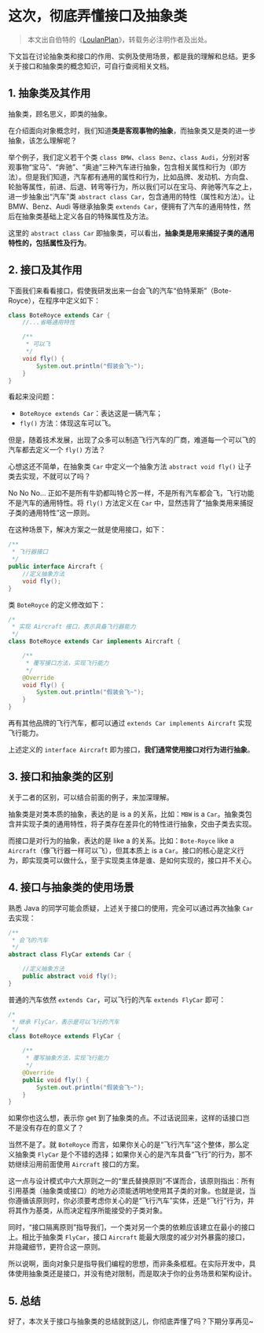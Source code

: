 # 这次，彻底弄懂接口及抽象类

>本文出自伯特的《[LoulanPlan](https://github.com/ruicbAndroid/LoulanPlan)》，转载务必注明作者及出处。

下文旨在讨论抽象类和接口的作用、实例及使用场景，都是我的理解和总结。更多关于接口和抽象类的概念知识，可自行查阅相关文档。

## 1. 抽象类及其作用

抽象类，顾名思义，即类的抽象。

在介绍面向对象概念时，我们知道**类是客观事物的抽象**，而抽象类又是类的进一步抽象，该怎么理解呢？

举个例子，我们定义若干个类 `class BMW`、`class Benz`、`class Audi`，分别对客观事物“宝马”、“奔驰”、“奥迪”三种汽车进行抽象，包含相关属性和行为（即方法）。但是我们知道，汽车都有通用的属性和行为，比如品牌、发动机、方向盘、轮胎等属性，前进、后退、转弯等行为，所以我们可以在宝马、奔驰等汽车之上，进一步抽象出“汽车”类 `abstract class Car`，包含通用的特性（属性和方法）。让 BMW、Benz、Audi 等继承抽象类 `extends Car`，便拥有了汽车的通用特性，然后在抽象类基础上定义各自的特殊属性及方法。

这里的 `abstract class Car` 即抽象类，可以看出，**抽象类是用来捕捉子类的通用特性的，包括属性及行为**。

## 2. 接口及其作用

下面我们来看看接口，假使我研发出来一台会飞的汽车“伯特莱斯”（Bote-Royce），在程序中定义如下：

```java
class BoteRoyce extends Car {
    //...省略通用特性

    /**
     * 可以飞
     */
    void fly() {
        System.out.println("假装会飞~");
    }
}
```

看起来没问题：

- `BoteRoyce extends Car`：表达这是一辆汽车；
- `fly()` 方法：体现这车可以飞。

但是，随着技术发展，出现了众多可以制造飞行汽车的厂商，难道每一个可以飞的汽车都去定义一个 `fly()`  方法？

心想这还不简单，在抽象类 `Car` 中定义一个抽象方法 `abstract void fly()` 让子类去实现，不就可以了吗？

No No No... 正如不是所有牛奶都叫特仑苏一样，不是所有汽车都会飞，飞行功能不是汽车的通用特性。将 `fly()` 方法定义在 `Car` 中，显然违背了“抽象类用来捕捉子类的通用特性”这一原则。

在这种场景下，解决方案之一就是使用接口，如下：

```java
/**
 * 飞行器接口
 */
public interface Aircraft {
    //定义抽象方法
    void fly();
}
```

类 `BoteRoyce` 的定义修改如下：

```java
/*
 * 实现 Aircraft 接口，表示具备飞行器能力
 */
class BoteRoyce extends Car implements Aircraft {

    /**
     * 覆写接口方法，实现飞行能力
     */
    @Override
    void fly() {
        System.out.println("假装会飞~");
    }
}
```

再有其他品牌的飞行汽车，都可以通过 `extends Car implements Aircraft` 实现飞行能力。

上述定义的 `interface Aircraft` 即为接口，**我们通常使用接口对行为进行抽象**。

## 3. 接口和抽象类的区别

关于二者的区别，可以结合前面的例子，来加深理解。

抽象类是对类本质的抽象，表达的是 is a 的关系，比如：`MBW` is a `Car`。抽象类包含并实现子类的通用特性，将子类存在差异化的特性进行抽象，交由子类去实现。

而接口是对行为的抽象，表达的是 like a 的关系。比如：`Bote-Royce` like a `Aircraft`（像飞行器一样可以飞），但其本质上 is a `Car`。接口的核心是定义行为，即实现类可以做什么，至于实现类主体是谁、是如何实现的，接口并不关心。

## 4. 接口与抽象类的使用场景

熟悉 Java 的同学可能会质疑，上述关于接口的使用，完全可以通过再次抽象 `Car` 去实现：

```java
/**
 * 会飞的汽车
 */
abstract class FlyCar extends Car {

    //定义抽象方法
    public abstract void fly();
}
```

普通的汽车依然 `extends Car`，可以飞行的汽车 `extends FlyCar` 即可：

```java
/*
 * 继承 FlyCar，表示是可以飞行的汽车
 */
class BoteRoyce extends FlyCar {

    /**
     * 覆写抽象方法，实现飞行能力
     */
    @Override
    public void fly() {
        System.out.println("假装会飞~");
    }
}
```

如果你也这么想，表示你 get 到了抽象类的点。不过话说回来，这样的话接口岂不是没有存在的意义了？

当然不是了。就 `BoteRoyce` 而言，如果你关心的是“飞行汽车”这个整体，那么定义抽象类 `FlyCar` 是个不错的选择；如果你关心的是汽车具备“飞行”的行为，那不妨继续沿用前面使用 `Aircraft` 接口的方案。

这一点与设计模式中六大原则之一的“里氏替换原则”不谋而合，该原则指出：所有引用基类（抽象类或接口）的地方必须能透明地使用其子类的对象。也就是说，当你遵循该原则时，你必须要考虑你关心的是“飞行汽车”实体，还是“飞行”行为，并将其作为基类，从而决定程序所能接受的子类对象。

同时，“接口隔离原则”指导我们，一个类对另一个类的依赖应该建立在最小的接口上。相比于抽象类 `FlyCar`，接口 `Aircraft` 能最大限度的减少对外暴露的接口，并隐藏细节，更符合这一原则。

所以说啊，面向对象只是指导我们编程的思想，而非条条框框。在实际开发中，具体使用抽象类还是接口，并没有绝对限制，而是取决于你的业务场景和架构设计。

## 5. 总结

好了，本次关于接口与抽象类的总结就到这儿，你彻底弄懂了吗？下期分享再见~